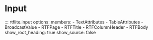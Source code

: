 # Input

::: rtflite.input
    options:
      members:
        - TextAttributes
        - TableAttributes
        - BroadcastValue
        - RTFPage
        - RTFTitle
        - RTFColumnHeader
        - RTFBody
      show_root_heading: true
      show_source: false
